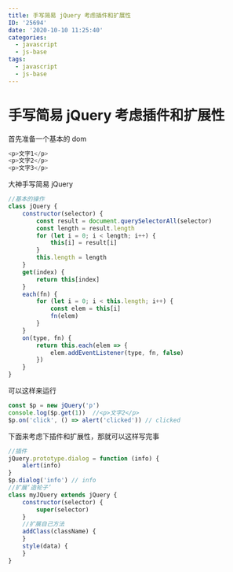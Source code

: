 ```yaml
---
title: 手写简易 jQuery 考虑插件和扩展性
ID: '25694'
date: '2020-10-10 11:25:40'
categories:
  - javascript
  - js-base
tags:
  - javascript
  - js-base
---
```


# 手写简易 jQuery 考虑插件和扩展性

首先准备一个基本的 dom

``` js 
<p>文字1</p>
<p>文字2</p>
<p>文字3</p>
```

大神手写简易 jQuery

``` js 
//基本的操作
class jQuery {
    constructor(selector) {
        const result = document.querySelectorAll(selector)
        const length = result.length
        for (let i = 0; i < length; i++) {
            this[i] = result[i]
        }
        this.length = length
    }
    get(index) {
        return this[index]
    }
    each(fn) {
        for (let i = 0; i < this.length; i++) {
            const elem = this[i]
            fn(elem)
        }
    }
    on(type, fn) {
        return this.each(elem => {
            elem.addEventListener(type, fn, false)
        })
    }
}
```

可以这样来运行

``` js 
const $p = new jQuery('p')
console.log($p.get(1))  //<p>​文字2​</p>​
$p.on('click', () => alert('clicked')) // clicked
```

下面来考虑下插件和扩展性，那就可以这样写完事

``` js 
//插件
jQuery.prototype.dialog = function (info) {
    alert(info)
}
$p.dialog('info') // info
//扩展‘造轮子’
class myJQuery extends jQuery {
    constructor(selector) {
        super(selector)
    }
    //扩展自己方法
    addClass(className) {
    }
    style(data) {
    }
}
```
 
 
 
 
 
 
 
 
 
 
 
 
 
 
 
 
 
 
 
